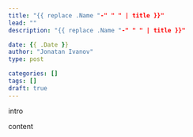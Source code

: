 ```yaml
---
title: "{{ replace .Name "-" " " | title }}"
lead: ""
description: "{{ replace .Name "-" " " | title }}"

date: {{ .Date }}
author: "Jonatan Ivanov"
type: post

categories: []
tags: []
draft: true
---
```


intro
<!--more-->

content
